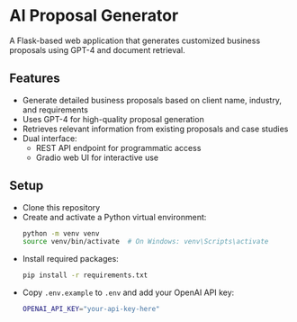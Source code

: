 # AI Proposal Generator

A Flask-based web application that generates customized business proposals using GPT-4 and document retrieval.

## Features

- Generate detailed business proposals based on client name, industry, and requirements
- Uses GPT-4 for high-quality proposal generation
- Retrieves relevant information from existing proposals and case studies
- Dual interface:
  - REST API endpoint for programmatic access
  - Gradio web UI for interactive use

## Setup
- Clone this repository
- Create and activate a Python virtual environment:
    ```bash
    python -m venv venv
    source venv/bin/activate  # On Windows: venv\Scripts\activate
    ```
- Install required packages:
    ```bash
    pip install -r requirements.txt
    ```
- Copy `.env.example` to `.env` and add your OpenAI API key:
    ```bash
    OPENAI_API_KEY="your-api-key-here"
    ```
